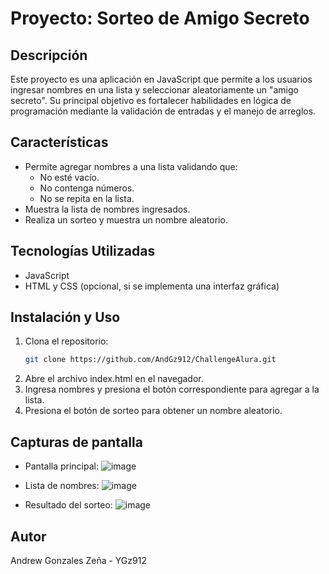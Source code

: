 # Proyecto: Sorteo de Amigo Secreto

## Descripción
Este proyecto es una aplicación en JavaScript que permite a los usuarios ingresar nombres en una lista y seleccionar aleatoriamente un "amigo secreto". Su principal objetivo es fortalecer habilidades en lógica de programación mediante la validación de entradas y el manejo de arreglos.

## Características
- Permite agregar nombres a una lista validando que:
  - No esté vacío.
  - No contenga números.
  - No se repita en la lista.
- Muestra la lista de nombres ingresados.
- Realiza un sorteo y muestra un nombre aleatorio.

## Tecnologías Utilizadas
- JavaScript
- HTML y CSS (opcional, si se implementa una interfaz gráfica)

## Instalación y Uso
1. Clona el repositorio:
   ```sh
   git clone https://github.com/AndGz912/ChallengeAlura.git

2. Abre el archivo index.html en el navegador.
3. Ingresa nombres y presiona el botón correspondiente para agregar a la lista.
4. Presiona el botón de sorteo para obtener un nombre aleatorio.

## Capturas de pantalla
- Pantalla principal: 
![image](https://github.com/user-attachments/assets/02b5efa3-4e38-4887-a81f-23afc09ed7e7)

- Lista de nombres:
![image](https://github.com/user-attachments/assets/dd38271e-f0ca-4fe4-b8a6-c9c9ceb356a4)

- Resultado del sorteo:
![image](https://github.com/user-attachments/assets/b8e2e1cb-959a-48c9-925b-ae7a2726d8b9)

## Autor

Andrew Gonzales Zeña - YGz912


